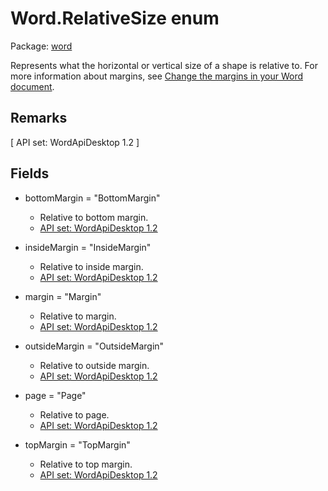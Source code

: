 # Word.RelativeSize enum

Package: [word](/en-us/javascript/api/word)

Represents what the horizontal or vertical size of a shape is relative to. For more information about margins, see [Change the margins in your Word document](https://support.microsoft.com/office/c95c1ea1-70b1-4dde-a1da-f5aa2042c829).

## Remarks

[ API set: WordApiDesktop 1.2 ]

## Fields

- bottomMargin = "BottomMargin"
  - Relative to bottom margin.
  - [ API set: WordApiDesktop 1.2 ](/en-us/javascript/api/requirement-sets/word/word-api-requirement-sets)

- insideMargin = "InsideMargin"
  - Relative to inside margin.
  - [ API set: WordApiDesktop 1.2 ](/en-us/javascript/api/requirement-sets/word/word-api-requirement-sets)

- margin = "Margin"
  - Relative to margin.
  - [ API set: WordApiDesktop 1.2 ](/en-us/javascript/api/requirement-sets/word/word-api-requirement-sets)

- outsideMargin = "OutsideMargin"
  - Relative to outside margin.
  - [ API set: WordApiDesktop 1.2 ](/en-us/javascript/api/requirement-sets/word/word-api-requirement-sets)

- page = "Page"
  - Relative to page.
  - [ API set: WordApiDesktop 1.2 ](/en-us/javascript/api/requirement-sets/word/word-api-requirement-sets)

- topMargin = "TopMargin"
  - Relative to top margin.
  - [ API set: WordApiDesktop 1.2 ](/en-us/javascript/api/requirement-sets/word/word-api-requirement-sets)